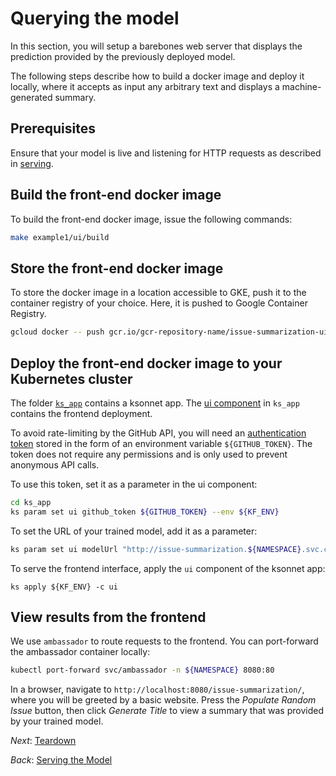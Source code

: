 # Querying the model

In this section, you will setup a barebones web server that displays the
prediction provided by the previously deployed model.

The following steps describe how to build a docker image and deploy it locally,
where it accepts as input any arbitrary text and displays a machine-generated
summary.


## Prerequisites

Ensure that your model is live and listening for HTTP requests as described in
[serving](03_serving_the_model.md).


## Build the front-end docker image

To build the front-end docker image, issue the following commands:

```bash
make example1/ui/build
```

## Store the front-end docker image

To store the docker image in a location accessible to GKE, push it to the
container registry of your choice. Here, it is pushed to Google Container
Registry.

```bash
gcloud docker -- push gcr.io/gcr-repository-name/issue-summarization-ui:0.1
```

## Deploy the front-end docker image to your Kubernetes cluster

The folder [`ks_app`](ks_app) contains a ksonnet app. The
[ui component](ks_app/components/ui.jsonnet)
in `ks_app` contains the frontend deployment.

To avoid rate-limiting by the GitHub API, you will need an [authentication token](https://github.com/ksonnet/ksonnet/blob/master/docs/troubleshooting.md) stored in the form of an environment variable `${GITHUB_TOKEN}`. The token does not require any permissions and is only used to prevent anonymous API calls.

To use this token, set it as a parameter in the ui component:

```bash
cd ks_app
ks param set ui github_token ${GITHUB_TOKEN} --env ${KF_ENV}
```

To set the URL of your trained model, add it as a parameter:

```bash
ks param set ui modelUrl "http://issue-summarization.${NAMESPACE}.svc.cluster.local:8000/api/v0.1/predictions" --env ${KF_ENV}
```

To serve the frontend interface, apply the `ui` component of the ksonnet app:

```
ks apply ${KF_ENV} -c ui
```

## View results from the frontend

We use `ambassador` to route requests to the frontend. You can port-forward the
ambassador container locally:

```bash
kubectl port-forward svc/ambassador -n ${NAMESPACE} 8080:80
```

In a browser, navigate to `http://localhost:8080/issue-summarization/`, where
you will be greeted by a basic website. Press the *Populate Random Issue*
button, then click *Generate Title* to view 
a summary that was provided by your trained model.

*Next*: [Teardown](05_teardown.md)

*Back*: [Serving the Model](03_serving_the_model.md)
